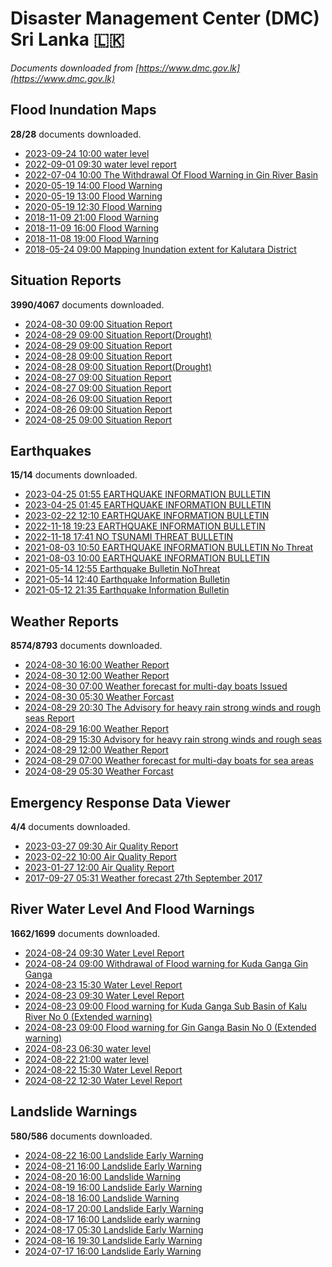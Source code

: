 # Disaster Management Center (DMC) Sri Lanka :sri_lanka:

*Documents downloaded from [https://www.dmc.gov.lk](https://www.dmc.gov.lk)*

## Flood Inundation Maps

**28/28** documents downloaded.

* [2023-09-24 10:00 water level](data/flood-inundation-maps/20230924.1000.water-level.pdf)
* [2022-09-01 09:30 water level report](data/flood-inundation-maps/20220901.0930.water-level-report.pdf)
* [2022-07-04 10:00 The Withdrawal Of Flood Warning in Gin River Basin](data/flood-inundation-maps/20220704.1000.the-withdrawal-of-flood-warning-in-gin-river-basin.pdf)
* [2020-05-19 14:00 Flood Warning](data/flood-inundation-maps/20200519.1400.flood-warning.pdf)
* [2020-05-19 13:00 Flood Warning](data/flood-inundation-maps/20200519.1300.flood-warning.pdf)
* [2020-05-19 12:30 Flood Warning](data/flood-inundation-maps/20200519.1230.flood-warning.pdf)
* [2018-11-09 21:00 Flood Warning](data/flood-inundation-maps/20181109.2100.flood-warning.PDF)
* [2018-11-09 16:00 Flood Warning](data/flood-inundation-maps/20181109.1600.flood-warning.PDF)
* [2018-11-08 19:00 Flood Warning](data/flood-inundation-maps/20181108.1900.flood-warning.PDF)
* [2018-05-24 09:00 Mapping Inundation extent for Kalutara District](data/flood-inundation-maps/20180524.0900.mapping-inundation-extent-for-kalutara-district.pdf)

## Situation Reports

**3990/4067** documents downloaded.

* [2024-08-30 09:00 Situation Report](data/situation-reports/20240830.0900.situation-report.pdf)
* [2024-08-29 09:00 Situation Report(Drought)](data/situation-reports/20240829.0900.situation-reportdrought.pdf)
* [2024-08-29 09:00 Situation Report](data/situation-reports/20240829.0900.situation-report.pdf)
* [2024-08-28 09:00 Situation Report](data/situation-reports/20240828.0900.situation-report.pdf)
* [2024-08-28 09:00 Situation Report(Drought)](data/situation-reports/20240828.0900.situation-reportdrought.pdf)
* [2024-08-27 09:00 Situation Report](data/situation-reports/20240827.0900.situation-report.pdf)
* [2024-08-27 09:00 Situation Report](data/situation-reports/20240827.0900.situation-report.pdf)
* [2024-08-26 09:00 Situation Report](data/situation-reports/20240826.0900.situation-report.pdf)
* [2024-08-26 09:00 Situation Report](data/situation-reports/20240826.0900.situation-report.pdf)
* [2024-08-25 09:00 Situation Report](data/situation-reports/20240825.0900.situation-report.pdf)

## Earthquakes

**15/14** documents downloaded.

* [2023-04-25 01:55 EARTHQUAKE INFORMATION BULLETIN](data/earthquakes/20230425.0155.earthquake-information-bulletin.pdf)
* [2023-04-25 01:45 EARTHQUAKE INFORMATION BULLETIN](data/earthquakes/20230425.0145.earthquake-information-bulletin.pdf)
* [2023-02-22 12:10 EARTHQUAKE INFORMATION BULLETIN](data/earthquakes/20230222.1210.earthquake-information-bulletin.pdf)
* [2022-11-18 19:23 EARTHQUAKE INFORMATION BULLETIN](data/earthquakes/20221118.1923.earthquake-information-bulletin.pdf)
* [2022-11-18 17:41 NO TSUNAMI THREAT BULLETIN](data/earthquakes/20221118.1741.no-tsunami-threat-bulletin.pdf)
* [2021-08-03 10:50 EARTHQUAKE INFORMATION BULLETIN No Threat](data/earthquakes/20210803.1050.earthquake-information-bulletin-no-threat.pdf)
* [2021-08-03 10:00 EARTHQUAKE INFORMATION BULLETIN](data/earthquakes/20210803.1000.earthquake-information-bulletin.pdf)
* [2021-05-14 12:55 Earthquake Bulletin NoThreat](data/earthquakes/20210514.1255.earthquake-bulletin-nothreat.pdf)
* [2021-05-14 12:40 Earthquake Information Bulletin](data/earthquakes/20210514.1240.earthquake-information-bulletin.pdf)
* [2021-05-12 21:35 Earthquake Information Bulletin](data/earthquakes/20210512.2135.earthquake-information-bulletin.pdf)

## Weather Reports

**8574/8793** documents downloaded.

* [2024-08-30 16:00 Weather Report](data/weather-reports/20240830.1600.weather-report.pdf)
* [2024-08-30 12:00 Weather Report](data/weather-reports/20240830.1200.weather-report.pdf)
* [2024-08-30 07:00 Weather forecast for multi-day boats Issued](data/weather-reports/20240830.0700.weather-forecast-for-multiday-boats-issued.pdf)
* [2024-08-30 05:30 Weather Forcast](data/weather-reports/20240830.0530.weather-forcast.pdf)
* [2024-08-29 20:30 The Advisory for heavy rain strong winds and rough seas Report](data/weather-reports/20240829.2030.the-advisory-for-heavy-rain-strong-winds-and-rough-seas-report.pdf)
* [2024-08-29 16:00 Weather Report](data/weather-reports/20240829.1600.weather-report.pdf)
* [2024-08-29 15:30 Advisory for heavy rain strong winds and rough seas](data/weather-reports/20240829.1530.advisory-for-heavy-rain-strong-winds-and-rough-seas.pdf)
* [2024-08-29 12:00 Weather Report](data/weather-reports/20240829.1200.weather-report.pdf)
* [2024-08-29 07:00 Weather forecast for multi-day boats for sea areas](data/weather-reports/20240829.0700.weather-forecast-for-multiday-boats-for-sea-areas.pdf)
* [2024-08-29 05:30 Weather Forcast](data/weather-reports/20240829.0530.weather-forcast.pdf)

## Emergency Response Data Viewer

**4/4** documents downloaded.

* [2023-03-27 09:30 Air Quality Report](data/emergency-response-data-viewer/20230327.0930.air-quality-report.pdf)
* [2023-02-22 10:00 Air Quality Report](data/emergency-response-data-viewer/20230222.1000.air-quality-report.pdf)
* [2023-01-27 12:00 Air Quality Report](data/emergency-response-data-viewer/20230127.1200.air-quality-report.pdf)
* [2017-09-27 05:31 Weather forecast 27th September 2017](data/emergency-response-data-viewer/20170927.0531.weather-forecast-27th-september-2017.pdf)

## River Water Level And Flood Warnings

**1662/1699** documents downloaded.

* [2024-08-24 09:30 Water Level Report](data/river-water-level-and-flood-warnings/20240824.0930.water-level-report.jpg)
* [2024-08-24 09:00 Withdrawal of Flood warning for Kuda Ganga  Gin Ganga](data/river-water-level-and-flood-warnings/20240824.0900.withdrawal-of-flood-warning-for-kuda-ganga-gin-ganga.pdf)
* [2024-08-23 15:30 Water Level Report](data/river-water-level-and-flood-warnings/20240823.1530.water-level-report.jpg)
* [2024-08-23 09:30 Water Level Report](data/river-water-level-and-flood-warnings/20240823.0930.water-level-report.jpg)
* [2024-08-23 09:00 Flood warning for Kuda Ganga Sub Basin of Kalu River  No 0  (Extended warning)](data/river-water-level-and-flood-warnings/20240823.0900.flood-warning-for-kuda-ganga-sub-basin-of-kalu-river-no-0-extended-warning.pdf)
* [2024-08-23 09:00 Flood warning for Gin Ganga Basin  No 0  (Extended warning)](data/river-water-level-and-flood-warnings/20240823.0900.flood-warning-for-gin-ganga-basin-no-0-extended-warning.pdf)
* [2024-08-23 06:30 water level](data/river-water-level-and-flood-warnings/20240823.0630.water-level.jpg)
* [2024-08-22 21:00 water level](data/river-water-level-and-flood-warnings/20240822.2100.water-level.jpg)
* [2024-08-22 15:30 Water Level Report](data/river-water-level-and-flood-warnings/20240822.1530.water-level-report.jpg)
* [2024-08-22 12:30 Water Level Report](data/river-water-level-and-flood-warnings/20240822.1230.water-level-report.jpg)

## Landslide Warnings

**580/586** documents downloaded.

* [2024-08-22 16:00 Landslide Early Warning](data/landslide-warnings/20240822.1600.landslide-early-warning.pdf)
* [2024-08-21 16:00 Landslide Early Warning](data/landslide-warnings/20240821.1600.landslide-early-warning.pdf)
* [2024-08-20 16:00 Landslide Warning](data/landslide-warnings/20240820.1600.landslide-warning.pdf)
* [2024-08-19 16:00 Landslide Early Warning](data/landslide-warnings/20240819.1600.landslide-early-warning.pdf)
* [2024-08-18 16:00 Landslide Warning](data/landslide-warnings/20240818.1600.landslide-warning.pdf)
* [2024-08-17 20:00 Landslide Early Warning](data/landslide-warnings/20240817.2000.landslide-early-warning.pdf)
* [2024-08-17 16:00 Landslide early warning](data/landslide-warnings/20240817.1600.landslide-early-warning.pdf)
* [2024-08-17 05:30 Landslide Early Warning](data/landslide-warnings/20240817.0530.landslide-early-warning.pdf)
* [2024-08-16 19:30 Landslide Early Warning](data/landslide-warnings/20240816.1930.landslide-early-warning.pdf)
* [2024-07-17 16:00 Landslide Early Warning](data/landslide-warnings/20240717.1600.landslide-early-warning.pdf)
